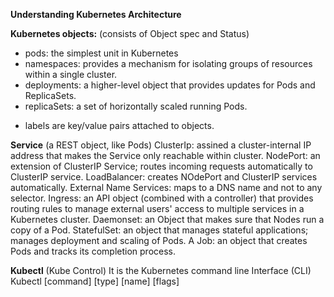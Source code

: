 **Understanding Kubernetes Architecture**

**Kubernetes objects:** (consists of Object spec and Status)
- pods: the simplest unit in Kubernetes
- namespaces: provides a mechanism for isolating groups of resources within a single cluster.
- deployments: a higher-level object that provides updates for Pods and ReplicaSets.
- replicaSets: a set of horizontally scaled running Pods.

* labels are key/value pairs attached to objects.

**Service** (a REST object, like Pods)
ClusterIp: assined a cluster-internal IP address that makes the Service only reachable within cluster.
NodePort: an extension of ClusterIP Service; routes incoming requests automatically to ClusterIP service.
LoadBalancer: creates NOdePort and ClusterIP services automatically.
External Name Services: maps to a DNS name and not to any selector.
Ingress: an API object (combined with a controller) that provides routing rules to manage external users' access to multiple services in a Kubernetes cluster. 
Daemonset: an Object that makes sure that Nodes run a copy of a Pod.
StatefulSet: an object that manages stateful applications; manages deployment and scaling of Pods.
A Job: an object that creates Pods and tracks its completion process.

**Kubectl** (Kube Control)
It is the Kubernetes command line Interface (CLI)
Kubectl [command] [type] [name] [flags]
